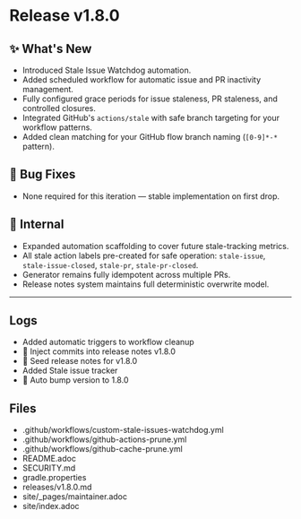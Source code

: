 # Release v1.8.0

## ✨ What's New

- Introduced Stale Issue Watchdog automation.
- Added scheduled workflow for automatic issue and PR inactivity management.
- Fully configured grace periods for issue staleness, PR staleness, and controlled closures.
- Integrated GitHub's `actions/stale` with safe branch targeting for your workflow patterns.
- Added clean matching for your GitHub flow branch naming (`[0-9]*-*` pattern).

## 🐛 Bug Fixes

- None required for this iteration — stable implementation on first drop.

## 🔬 Internal

- Expanded automation scaffolding to cover future stale-tracking metrics.
- All stale action labels pre-created for safe operation: `stale-issue`, `stale-issue-closed`, `stale-pr`, `stale-pr-closed`.
- Generator remains fully idempotent across multiple PRs.
- Release notes system maintains full deterministic overwrite model.

---

## Logs

- Added automatic triggers to workflow cleanup
- 📝 Inject commits into release notes v1.8.0
- 📝 Seed release notes for v1.8.0
- Added Stale issue tracker
- 🔼 Auto bump version to 1.8.0

## Files

- .github/workflows/custom-stale-issues-watchdog.yml
- .github/workflows/github-actions-prune.yml
- .github/workflows/github-cache-prune.yml
- README.adoc
- SECURITY.md
- gradle.properties
- releases/v1.8.0.md
- site/_pages/maintainer.adoc
- site/index.adoc
